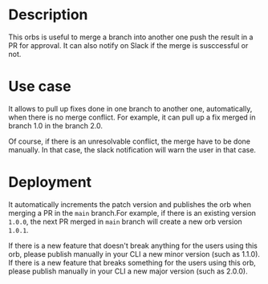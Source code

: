 # Description

This orbs is useful to merge a branch into another one push the result in a PR for approval. It can also notify on Slack if the merge is susccessful or not.

# Use case

It allows to pull up fixes done in one branch to another one, automatically, when there is no merge conflict. For example, it can pull up a fix merged in branch 1.0 in the branch 2.0.

Of course, if there is an unresolvable conflict, the merge have to be done manually. In that case, the slack notification will warn the user in that case.

# Deployment

It automatically increments the patch version and publishes the orb when merging a PR in the `main` branch.For example, if there is an existing version `1.0.0`, the next PR merged in `main` branch will create a new orb version `1.0.1`.

If there is a new feature that doesn't break anything for the users using this orb, please publish manually in your CLI a new minor version (such as 1.1.0).
If there is a new feature that breaks something for the users using this orb, please publish manually in your CLI a new major version (such as 2.0.0).
